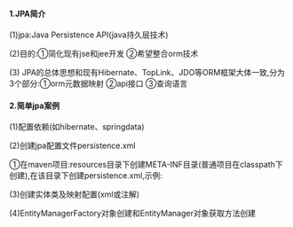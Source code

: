 #### 1.JPA简介

(1)jpa:Java Persistence API(java持久层技术)

(2)目的:①简化现有jse和jee开发   ②希望整合orm技术

(3) JPA的总体思想和现有Hibernate、TopLink、JDO等ORM框架大体一致,分为3个部分:①orm元数据映射   ②api接口   ③查询语言

#### 2.简单jpa案例

(1)配置依赖(如hibernate、springdata)

(2)创建jpa配置文件persistence.xml

①在maven项目:resources目录下创建META-INF目录(普通项目在classpath下创建),在该目录下创建persistence.xml,示例:



(3)创建实体类及映射配置(xml或注解)

(4)EntityManagerFactory对象创建和EntityManager对象获取方法创建



